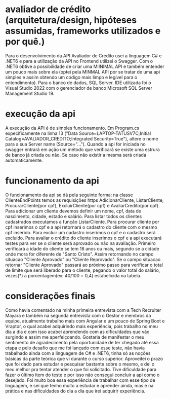 # avaliador de crédito (arquitetura/design, hipóteses assumidas, frameworks utilizados e por quê.)

Para o desenvolvimento da API Avaliador de Crédito usei a linguagem C# e .NET6 e para a utilização da API no Frontend utilizei o Swagger. Com o .NET6 obtive a possibilidade de criar uma MIINIMAL API e também entender um pouco mais sobre ela (optei pela MINMAL API por se tratar de uma api simples e assim obtendo um código mais limpo e legível para o entendimento). Para o banco de dados, SQL Server. IDE utilizada foi o Visual Studio 2022 com o gerenciador de banco Microsoft SQL Server Management Studio 19.

# execução da api

A execução da API é de simples funcionamento. Em Program.cs expecificamente na linha 13 ("Data Source=LAPTOP-TATUSV7C;Initial Catalog=AVALIADOR_CREDITO;Integrated Security=True"), altere o nome para a sua Server name (Source="..."). Quando a api for iniciada no swagger entrará em ação um método que verificará se existe uma estrura de banco já criada ou não. Se caso não existir a mesma será criada automaticamente. 

# funcionamento da api

O funcionamento da api se dá pela seguinte forma: na classe ClienteEndPoints temos as requisições https AdicionarCliente, ListarCliente, ProcurarCliente(por cpf), ExcluirCliente(por cpf) e AvaliarCredito(por cpf). Para adicionar um cliente devemos definir um nome, cpf, data de nascimento, cidade, estado e salário. Para listar todos os clientes cadastrados executamos a função ListarCliente. Para procurar cliente por cpf inserimos o cpf e a api retornará o cadastro do cliente com o mesmo cpf inserido. Para excluir um cadastro inserimos o cpf e o cadastro será excluído. Para avaliar o crédito do cliente inserimos o cpf e a api executará testes para ver se o cliente será aprovado ou não na avaliação. Primeiro verificará a idade do cliente se tem 18 anos ou mais, segundo se a cidade onde mora for diferente de "Santo Cristo". Assim retornando no campo situacao "Cliente Aprovado" ou "Cliente Reprovado". Se o campo situacao retornar "Cliente Aprovado" passará ao próximo passo para verificar o total de limite que será liberado para o cliente, pegando o valor total do salário, vezes(*) a porcentagem(ex: 40/100 = 0,4) estabelicida na tabela.

# considerações finais

Como havia comentado na minha primeira entrevista com a Tech Recruiter Mayara e também na segunda entrevista com o Gestor e membros da equipe, atualmente trabalho mais com Angular e um pouco de Spring Boot e Vraptor, o qual acabei adquirindo mais experiência, pois trabalho no meu dia a dia e com isso acabei aprendendo com as dificuldades que vão surgindo e assim me aperfeiçoando. 
Gostaria de manifestar o meu sentimento de agradecimento pela oportunidade de ter chegado até essa etapa e pelo desafio que me foi lançado com esse teste, não havia trabalhado ainda com a linguagem de C# e .NET6, tinha só as noções básicas da parte teórica que vi durante o curso superior. Aproveitei o prazo que foi dado para estudar e pesquisar bastante sobre o mesmo, e dei o meu melhor pra tentar atender o que foi solicitado. Tive dificuldade para fazer o último item do teste e por isso não consegui concluir a api como o desejado. Foi muito boa essa experiência de trabalhar com esse tipo de linguagem, e sei que tenho muito a estudar e aprender ainda, mas é na prática e nas dificuldades do dia a dia que irei adquirir experiência.
